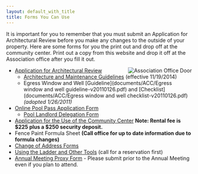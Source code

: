 ```yaml
---
layout: default_with_title
title: Forms You Can Use
---
```


It is important for you to remember that you must submit an Application for Architectural Review before you make any changes to the outside of your property. Here are some forms for you the print out and drop off at the community center. Print out a copy from this website and drop it off at the Association office after you fill it out. 

<img alt="Association Office Door" src="images/office_door.jpg" style="float: right;" />

*   [Application for Architectural Review](https://skydrive.live.com/redir?resid=529E6218CA92DA58%211560)
    *   [Architecture and Maintenance Guidelines](https://onedrive.live.com/redir?resid=529E6218CA92DA58%214991) (effective 11/19/2014)
    *   Egress Window and Well [Guideline](documents/ACC/Egress window and well guideline-v20110126.pdf) and [Checklist](documents/ACC/Egress window and well checklist-v20110126.pdf) _(adopted 1/26/2011)_
*   [Online Pool Pass Application Form](http://goo.gl/forms/A1Sl467NwK)
	*   [Pool Landlord Delegation Form](https://onedrive.live.com/redir?resid=529E6218CA92DA58%218629)
*   [Application for the Use of the Community Center](https://skydrive.live.com/redir?resid=529E6218CA92DA58%211556)
     **Note: Rental fee is $225 plus a $250 security deposit.**
*   Fence Paint Formula Sheet
     **(Call office for up to date information due to formula changes)**
*   [Change of Address Forms](documents/forms/Change_of_Address.pdf)
*   [Using the Ladder and Other Tools](documents/forms/Ladder_Tool_Agreement.pdf) (call for a reservation first)
*   [Annual Meeting Proxy Form](documents/forms/Annual_Meeting_Proxy.pdf) - Please submit prior to the Annual Meeting even if you plan to attend.



